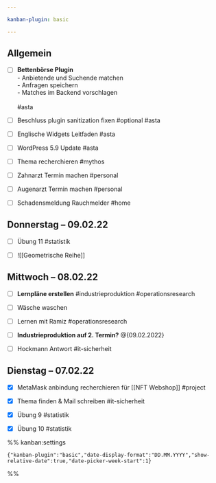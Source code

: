 ```yaml
---

kanban-plugin: basic

---
```


## Allgemein

- [ ] **Bettenbörse Plugin**<br>- Anbietende und Suchende matchen<br>- Anfragen speichern<br>- Matches im Backend vorschlagen<br><br>#asta
- [ ] Beschluss plugin sanitization fixen #optional #asta
- [ ] Englische Widgets Leitfaden #asta
- [ ] WordPress 5.9 Update #asta
- [ ] Thema recherchieren #mythos
- [ ] Zahnarzt Termin machen #personal
- [ ] Augenarzt Termin machen #personal
- [ ] Schadensmeldung Rauchmelder #home


## Donnerstag – 09.02.22

- [ ] Übung 11 #statistik
- [ ] ![[Geometrische Reihe]]


## Mittwoch – 08.02.22

- [ ] **Lernpläne erstellen** #industrieproduktion #operationsresearch
- [ ] Wäsche waschen
- [ ] Lernen mit Ramiz #operationsresearch
- [ ] **Industrieproduktion auf 2. Termin?** @{09.02.2022}
- [ ] Hockmann Antwort #it-sicherheit


## Dienstag – 07.02.22

- [x] MetaMask anbindung recherchieren für [[NFT Webshop]] #project
- [x] Thema finden & Mail schreiben #it-sicherheit
- [x] Übung 9 #statistik
- [x] Übung 10 #statistik




%% kanban:settings
```
{"kanban-plugin":"basic","date-display-format":"DD.MM.YYYY","show-relative-date":true,"date-picker-week-start":1}
```
%%